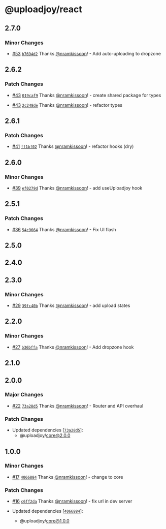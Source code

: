 # @uploadjoy/react

## 2.7.0

### Minor Changes

- [#53](https://github.com/Uploadjoy/uploadjoy/pull/53) [`b7694d2`](https://github.com/Uploadjoy/uploadjoy/commit/b7694d29e8c711ce904fc1a8005abfa1659e3733) Thanks [@nramkissoon](https://github.com/nramkissoon)! - Add auto-uploading to dropzone

## 2.6.2

### Patch Changes

- [#43](https://github.com/Uploadjoy/uploadjoy/pull/43) [`019caf9`](https://github.com/Uploadjoy/uploadjoy/commit/019caf948ea588a79aee13c2de718fd756bb79c0) Thanks [@nramkissoon](https://github.com/nramkissoon)! - create shared package for types

- [#43](https://github.com/Uploadjoy/uploadjoy/pull/43) [`2c248de`](https://github.com/Uploadjoy/uploadjoy/commit/2c248de4364b2bbf7f89f4fdefc086c0221dfdaf) Thanks [@nramkissoon](https://github.com/nramkissoon)! - refactor types

## 2.6.1

### Patch Changes

- [#41](https://github.com/Uploadjoy/uploadjoy/pull/41) [`ff1bf02`](https://github.com/Uploadjoy/uploadjoy/commit/ff1bf02cb2ee52caaf2fdee52b63c611bc7069aa) Thanks [@nramkissoon](https://github.com/nramkissoon)! - refactor hooks (dry)

## 2.6.0

### Minor Changes

- [#39](https://github.com/Uploadjoy/uploadjoy/pull/39) [`ef0279d`](https://github.com/Uploadjoy/uploadjoy/commit/ef0279dadbc7404901ca0a2b22df7d867b413668) Thanks [@nramkissoon](https://github.com/nramkissoon)! - add useUploadjoy hook

## 2.5.1

### Patch Changes

- [#36](https://github.com/Uploadjoy/uploadjoy/pull/36) [`54c9664`](https://github.com/Uploadjoy/uploadjoy/commit/54c96644c14a027be9cdef016d60407bff45f8da) Thanks [@nramkissoon](https://github.com/nramkissoon)! - Fix UI flash

## 2.5.0

## 2.4.0

## 2.3.0

### Minor Changes

- [#29](https://github.com/Uploadjoy/uploadjoy/pull/29) [`39fc40b`](https://github.com/Uploadjoy/uploadjoy/commit/39fc40b26193fb05dafaddd89463c135dfa4b832) Thanks [@nramkissoon](https://github.com/nramkissoon)! - add upload states

## 2.2.0

### Minor Changes

- [#27](https://github.com/Uploadjoy/uploadjoy/pull/27) [`b36bffa`](https://github.com/Uploadjoy/uploadjoy/commit/b36bffaf4b270654102009a1689e0e3a05338d15) Thanks [@nramkissoon](https://github.com/nramkissoon)! - Add dropzone hook

## 2.1.0

## 2.0.0

### Major Changes

- [#22](https://github.com/Uploadjoy/uploadjoy/pull/22) [`73a28d5`](https://github.com/Uploadjoy/uploadjoy/commit/73a28d5cfc11a04776ed6b045d0b054f5b081de0) Thanks [@nramkissoon](https://github.com/nramkissoon)! - Router and API overhaul

### Patch Changes

- Updated dependencies [[`73a28d5`](https://github.com/Uploadjoy/uploadjoy/commit/73a28d5cfc11a04776ed6b045d0b054f5b081de0)]:
  - @uploadjoy/core@2.0.0

## 1.0.0

### Minor Changes

- [#17](https://github.com/Uploadjoy/uploadjoy/pull/17) [`4066884`](https://github.com/Uploadjoy/uploadjoy/commit/40668848dab24be28c46957ce39f345802a26341) Thanks [@nramkissoon](https://github.com/nramkissoon)! - change to core

### Patch Changes

- [#16](https://github.com/Uploadjoy/uploadjoy/pull/16) [`c6ff2da`](https://github.com/Uploadjoy/uploadjoy/commit/c6ff2dacbac36a8b1d32fb483fb88aa08276d012) Thanks [@nramkissoon](https://github.com/nramkissoon)! - fix url in dev server

- Updated dependencies [[`4066884`](https://github.com/Uploadjoy/uploadjoy/commit/40668848dab24be28c46957ce39f345802a26341)]:
  - @uploadjoy/core@1.0.0
